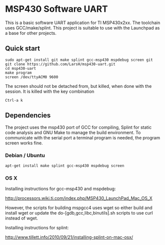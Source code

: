 MSP430 Software UART
=============

This is a basic software UART application for TI MSP430x2xx.
The toolchain uses GCC/make/splint. This project is suitable to use with the Launchpad as a base for other projects.


Quick start
-------

    sudo apt-get install git make splint gcc-msp430 mspdebug screen git
    git clone https://github.com/LarsH/msp430-uart.git
    cd msp430-uart
    make program
    screen /dev/ttyACM0 9600   

The screen should not be detached from, but killed, when done with the session.
It is killed with the key combination

    Ctrl-a k

Dependencies
-------

The project uses the msp430 port of GCC for compiling, Splint for static code analysis and GNU Make to manage the build environment. To communicate with the serial port a terminal program is needed, the program screen works fine.

### Debian / Ubuntu

    apt-get install make splint gcc-msp430 mspdebug screen

### OS X
Installing instructions for gcc-msp430 and mspdebug:

<http://processors.wiki.ti.com/index.php/MSP430_LaunchPad_Mac_OS_X>

However, the scripts for building mspgcc4 uses wget so either build and install wget or update the do-[gdb,gcc,libc,binutils].sh scripts to use curl instead of wget.

Installing instructions for splint:

<http://www.tillett.info/2010/09/21/installing-splint-on-mac-osx/>

